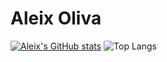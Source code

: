 # Aleix Oliva 
[![Aleix's GitHub stats](https://github-readme-stats.vercel.app/api?username=GISaoliva&theme=dark&show_icons=true)](https://github.com/GISaoliva/github-readme-stats)
![Top Langs](https://github-readme-stats.vercel.app/api/top-langs/?username=GISaoliva&layout=compact&theme=dark&show_icons=true)
